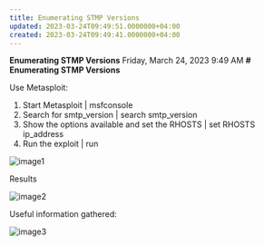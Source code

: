 ```yaml
---
title: Enumerating STMP Versions
updated: 2023-03-24T09:49:51.0000000+04:00
created: 2023-03-24T09:49:41.0000000+04:00
---
```


**Enumerating STMP Versions**
Friday, March 24, 2023
9:49 AM
**\# Enumerating STMP Versions**

Use Metasploit:

1.  Start Metasploit \| msfconsole
2.  Search for smtp_version \| search smtp_version
3.  Show the options available and set the RHOSTS \| set RHOSTS ip_address
4.  Run the exploit \| run

![image1](image1-34.png)

Results

![image2](image2-17.png)

Useful information gathered:

![image3](image3-10.png)

